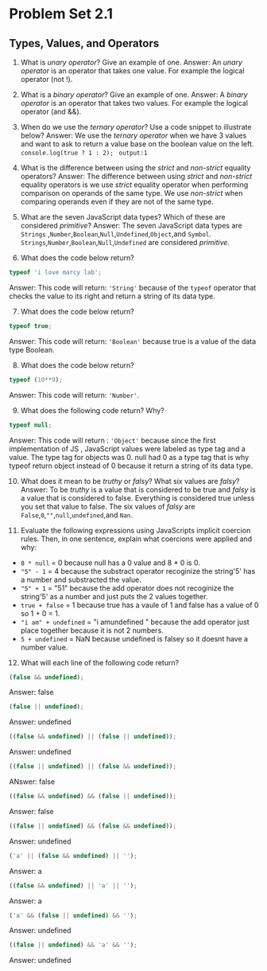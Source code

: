 # Problem Set 2.1
## Types, Values, and Operators

1. What is _unary operator_? Give an example of one.
Answer: An _unary operator_ is an operator that takes one value. For example the logical operator (not !).

2. What is a _binary operator_? Give an example of one.
Answer: A _binary operator_ is an operator that takes two values. For example the logical operator (and &&).

3. When do we use the _ternary operator_? Use a code snippet to illustrate below?
Answer: We use the _ternary operator_ when we have 3 values and want to ask to return a value base on the boolean value on the left.
`console.log(true ? 1 : 2);`
` output:1`


4. What is the difference between using the _strict_ and _non-strict_ equality operators?
Answer: The difference between using _strict_ and _non-strict_ equality operators is we use _strict_ equality operator when performing comparison on operands  of the same type. We use _non-strict_ when comparing operands even if they are not of the same type.

5. What are the seven JavaScript data types? Which of these are considered _primitive_?
Answer: The seven JavaScript data types are `Strings` ,`Number`,`Boolean`,`Null`,`Undefined`,`Object`,and `Symbol`. `Strings`,`Number`,`Boolean`,`Null`,`Undefined` are considered _primitive_.

6. What does the code below return?
  ```javascript
  typeof 'i love marcy lab';
  ```
Answer: This code will return: `'String'` because of the `typeof` operator that checks the value to its right and return a string of its data type.

7. What does the code below return?
  ```javascript
  typeof true;
  ```
Answer: This code will return: `'Boolean'` because true is a value of the data type Boolean.

8. What does the code below return?
  ```javascript
  typeof (10**9);
  ```
Answer: This code will return: `'Number'`.  

9. What does the following code return? Why?
  ```javascript
  typeof null;
  ```
Answer: This code will return : `'Object'` because since the first implementation of JS , JavaScript values were labeled as type tag and a value. The type tag for objects was 0. null had 0 as a type tag that is why typeof return object instead of 0 because it return a string of its data type.

10. What does it mean to be _truthy_ or _falsy_? What six values are _falsy_?
Answer: To be _truthy_  is a value that is considered to be true and _falsy_ is a value that is considered to false. Everything is considered true unless you set that value to false. The six values of _falsy_ are `False`,`0`,`""`,`null`,`undefined`,and `Nan`.

11. Evaluate the following expressions using JavaScripts implicit coercion rules. Then, in one sentence, explain what coercions were applied and why:
  * `8 * null`  = 0 because null has a 0 value and 8 * 0 is 0.
  * `"5" - 1`  = 4 because the substract operator recoginize the string'5' has a number and substracted the value.
  * `"5" + 1` = "51" because the add operator does not recoginize the string'5' as a number and just puts the 2 values together.
  * `true + false` = 1 because true has a vaule of 1 and false has a value of 0 so 1 + 0 = 1.
  * `"i am" + undefined` = "i amundefined " because the add operator just place together because it is not 2 numbers.
  * `5 + undefined` = NaN because undefined is falsey so it doesnt have a number value.

12. What will each line of the following code return?
  
   ```javascript
   (false && undefined);
   ```
Answer: false

   ```javascript
   (false || undefined);
   ```
Answer: undefined

   ```javascript
   ((false && undefined) || (false || undefined));
   ```
Answer: undefined    
   

   ```javascript
   ((false || undefined) || (false && undefined));
   ```
ANswer: false

   ```javascript
   ((false && undefined) && (false || undefined));
   ```
Answer: false 

   ```javascript
   ((false || undefined) && (false && undefined));
   ```
Answer: undefined    
   
   ```javascript
   ('a' || (false && undefined) || '');
   ```
Answer: a   

   ```javascript
   ((false && undefined) || 'a' || '');
   ```
Answer: a       
   
   ```javascript
   ('a' && (false || undefined) && '');
   ```
Answer: undefined
   ```javascript
   ((false || undefined) && 'a' && '');
   ```
Answer: undefined